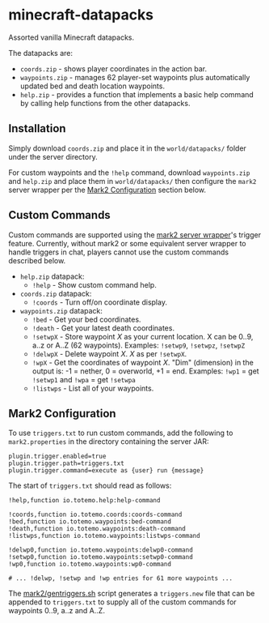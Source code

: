 # minecraft-datapacks
Assorted vanilla Minecraft datapacks.

The datapacks are:

 * `coords.zip` - shows player coordinates in the action bar.
 * `waypoints.zip` - manages 62 player-set waypoints plus automatically updated bed and death location waypoints.
 * `help.zip` - provides a function that implements a basic help command by calling help functions from the other datapacks.

## Installation

Simply download `coords.zip` and place it in the `world/datapacks/` folder under the server directory.

For custom waypoints and the `!help` command, download `waypoints.zip` and `help.zip` and place them in `world/datapacks/` then configure the `mark2` server wrapper per the [Mark2 Configuration](https://github.com/totemo/minecraft-datapacks/tree/master#mark2-configuration) section below.


## Custom Commands

Custom commands are supported using the [mark2 server wrapper](https://github.com/gsand/mark2)'s trigger feature. Currently, without mark2 or some equivalent server wrapper to handle triggers in chat, players cannot use the custom commands described below.

 * `help.zip` datapack:
   * `!help` - Show custom command help.
 * `coords.zip` datapack:
   * `!coords` - Turn off/on coordinate display.
 * `waypoints.zip` datapack:
   * `!bed` - Get your bed coordinates.
   * `!death` - Get your latest death coordinates.
   * `!setwpX` - Store waypoint _X_ as your current location. X can be 0..9, a..z or A..Z (62 waypoints). Examples: `!setwp9`, `!setwpz`, `!setwpZ`
   * `!delwpX` - Delete waypoint _X_. _X_ as per `!setwpX`.
   * `!wpX` - Get the coordinates of waypoint _X_. "Dim" (dimension) in the output is: -1 = nether, 0 = overworld, +1 = end. Examples: `!wp1` = get `!setwp1` and `!wpa` = get `!setwpa`
   * `!listwps` - List all of your waypoints.

## Mark2 Configuration

To use `triggers.txt` to run custom commands, add the following to `mark2.properties` in the directory containing the server JAR:
```
plugin.trigger.enabled=true
plugin.trigger.path=triggers.txt
plugin.trigger.command=execute as {user} run {message}
```

The start of `triggers.txt` should read as follows:
```
!help,function io.totemo.help:help-command

!coords,function io.totemo.coords:coords-command
!bed,function io.totemo.waypoints:bed-command
!death,function io.totemo.waypoints:death-command
!listwps,function io.totemo.waypoints:listwps-command

!delwp0,function io.totemo.waypoints:delwp0-command
!setwp0,function io.totemo.waypoints:setwp0-command
!wp0,function io.totemo.waypoints:wp0-command

# ... !delwp, !setwp and !wp entries for 61 more waypoints ...
```

The [mark2/gentriggers.sh](https://github.com/totemo/minecraft-datapacks/blob/master/mark2/gentriggers.sh) script generates a `triggers.new` file that can be appended to `triggers.txt` to supply all of the custom commands for waypoints 0..9, a..z and A..Z.
